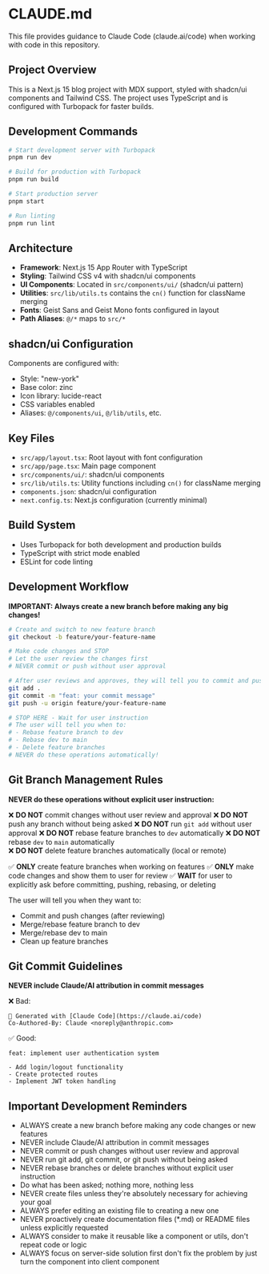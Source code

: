 # CLAUDE.md

This file provides guidance to Claude Code (claude.ai/code) when working with code in this repository.

## Project Overview

This is a Next.js 15 blog project with MDX support, styled with shadcn/ui components and Tailwind CSS. The project uses TypeScript and is configured with Turbopack for faster builds.

## Development Commands

```bash
# Start development server with Turbopack
pnpm run dev

# Build for production with Turbopack
pnpm run build

# Start production server
pnpm start

# Run linting
pnpm run lint
```

## Architecture

- **Framework**: Next.js 15 App Router with TypeScript
- **Styling**: Tailwind CSS v4 with shadcn/ui components
- **UI Components**: Located in `src/components/ui/` (shadcn/ui pattern)
- **Utilities**: `src/lib/utils.ts` contains the `cn()` function for className merging
- **Fonts**: Geist Sans and Geist Mono fonts configured in layout
- **Path Aliases**: `@/*` maps to `src/*`

## shadcn/ui Configuration

Components are configured with:

- Style: "new-york"
- Base color: zinc
- Icon library: lucide-react
- CSS variables enabled
- Aliases: `@/components/ui`, `@/lib/utils`, etc.

## Key Files

- `src/app/layout.tsx`: Root layout with font configuration
- `src/app/page.tsx`: Main page component
- `src/components/ui/`: shadcn/ui components
- `src/lib/utils.ts`: Utility functions including `cn()` for className merging
- `components.json`: shadcn/ui configuration
- `next.config.ts`: Next.js configuration (currently minimal)

## Build System

- Uses Turbopack for both development and production builds
- TypeScript with strict mode enabled
- ESLint for code linting

## Development Workflow

**IMPORTANT: Always create a new branch before making any big changes!**

```bash
# Create and switch to new feature branch
git checkout -b feature/your-feature-name

# Make code changes and STOP
# Let the user review the changes first
# NEVER commit or push without user approval

# After user reviews and approves, they will tell you to commit and push:
git add .
git commit -m "feat: your commit message"
git push -u origin feature/your-feature-name

# STOP HERE - Wait for user instruction
# The user will tell you when to:
# - Rebase feature branch to dev
# - Rebase dev to main
# - Delete feature branches
# NEVER do these operations automatically!
```

## Git Branch Management Rules

**NEVER do these operations without explicit user instruction:**

❌ **DO NOT** commit changes without user review and approval
❌ **DO NOT** push any branch without being asked
❌ **DO NOT** run `git add` without user approval
❌ **DO NOT** rebase feature branches to `dev` automatically
❌ **DO NOT** rebase `dev` to `main` automatically  
❌ **DO NOT** delete feature branches automatically (local or remote)

✅ **ONLY** create feature branches when working on features
✅ **ONLY** make code changes and show them to user for review
✅ **WAIT** for user to explicitly ask before committing, pushing, rebasing, or deleting

The user will tell you when they want to:
- Commit and push changes (after reviewing)
- Merge/rebase feature branch to dev
- Merge/rebase dev to main  
- Clean up feature branches

## Git Commit Guidelines

**NEVER include Claude/AI attribution in commit messages**

❌ Bad:

```
🤖 Generated with [Claude Code](https://claude.ai/code)
Co-Authored-By: Claude <noreply@anthropic.com>
```

✅ Good:

```
feat: implement user authentication system

- Add login/logout functionality
- Create protected routes
- Implement JWT token handling
```

## Important Development Reminders

- ALWAYS create a new branch before making any code changes or new features
- NEVER include Claude/AI attribution in commit messages
- NEVER commit or push changes without user review and approval
- NEVER run git add, git commit, or git push without being asked
- NEVER rebase branches or delete branches without explicit user instruction
- Do what has been asked; nothing more, nothing less
- NEVER create files unless they're absolutely necessary for achieving your goal
- ALWAYS prefer editing an existing file to creating a new one
- NEVER proactively create documentation files (\*.md) or README files unless explicitly requested
- ALWAYS consider to make it reusable like a component or utils, don't repeat code or logic
- ALWAYS focus on server-side solution first don't fix the problem by just turn the component into client component
